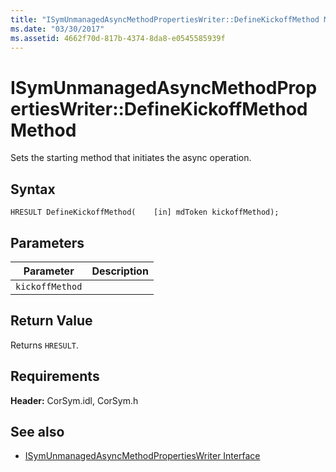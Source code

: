 ```yaml
---
title: "ISymUnmanagedAsyncMethodPropertiesWriter::DefineKickoffMethod Method"
ms.date: "03/30/2017"
ms.assetid: 4662f70d-817b-4374-8da8-e0545585939f
---
```

# ISymUnmanagedAsyncMethodPropertiesWriter::DefineKickoffMethod Method

Sets the starting method that initiates the async operation.  
  
## Syntax  
  
```idl  
HRESULT DefineKickoffMethod(    [in] mdToken kickoffMethod);  
```  
  
## Parameters  
  
|Parameter|Description|  
|---------------|-----------------|  
|`kickoffMethod`||  
  
## Return Value  

 Returns `HRESULT`.  
  
## Requirements  

 **Header:** CorSym.idl, CorSym.h  
  
## See also

- [ISymUnmanagedAsyncMethodPropertiesWriter Interface](isymunmanagedasyncmethodpropertieswriter-interface.md)
